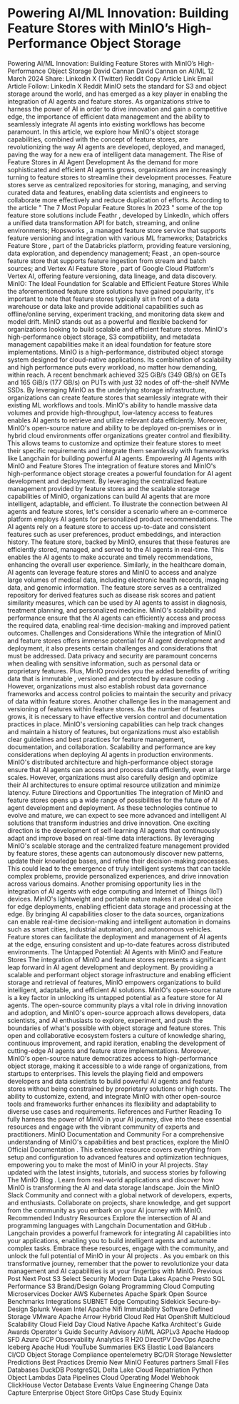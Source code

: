 # Powering AI/ML Innovation: Building Feature Stores with MinIO’s High-Performance Object Storage

Powering AI/ML Innovation: Building Feature Stores with MinIO’s High-Performance Object Storage
David Cannan
David Cannan
on
AI/ML
12 March 2024
Share:
Linkedin
X (Twitter)
Reddit
Copy Article Link
Email Article
Follow:
LinkedIn
X
Reddit
MinIO sets the standard for S3 and object storage around the world, and has emerged as a key player in enabling the integration of AI agents and feature stores. As organizations strive to harness the power of AI in order to drive innovation and gain a competitive edge, the importance of efficient data management and the ability to seamlessly integrate AI agents into existing workflows has become paramount. In this article, we explore how MinIO's object storage capabilities, combined with the concept of feature stores, are revolutionizing the way AI agents are developed, deployed, and managed, paving the way for a new era of intelligent data management.
The Rise of Feature Stores in AI Agent Development
As the demand for more sophisticated and efficient AI agents grows, organizations are increasingly turning to feature stores to streamline their development processes. Feature stores serve as centralized repositories for storing, managing, and serving curated data and features, enabling data scientists and engineers to collaborate more effectively and reduce duplication of efforts.
According to the article "
The 7 Most Popular Feature Stores In 2023
" some of the top feature store solutions include
Feathr
, developed by LinkedIn, which offers a unified data transformation API for batch, streaming, and online environments;
Hopsworks
, a managed feature store service that supports feature versioning and integration with various ML frameworks;
Databricks Feature Store
, part of the Databricks platform, providing feature versioning, data exploration, and dependency management;
Feast
, an open-source feature store that supports feature ingestion from stream and batch sources; and
Vertex AI Feature Store
, part of Google Cloud Platform's Vertex AI, offering feature versioning, data lineage, and data discovery.
MinIO: The Ideal Foundation for Scalable and Efficient Feature Stores
While the aforementioned feature store solutions have gained popularity, it's important to note that feature stores typically sit in front of a data warehouse or data lake and provide additional capabilities such as offline/online serving, experiment tracking, and monitoring data skew and model drift. MinIO stands out as a powerful and flexible backend for organizations looking to build scalable and efficient feature stores. MinIO's high-performance object storage, S3 compatibility, and metadata management capabilities make it an ideal foundation for feature store implementations.
MinIO is a high-performance, distributed object storage system designed for cloud-native applications. Its combination of scalability and high performance puts every workload, no matter how demanding, within reach. A
recent benchmark
achieved 325 GiB/s (349 GB/s) on GETs and 165 GiB/s (177 GB/s) on PUTs with just 32 nodes of off-the-shelf NVMe SSDs. By leveraging MinIO as the underlying storage infrastructure, organizations can create feature stores that seamlessly integrate with their existing ML workflows and tools. MinIO's ability to handle massive data volumes and provide high-throughput, low-latency access to features enables AI agents to retrieve and utilize relevant data efficiently.
Moreover, MinIO's open-source nature and ability to be deployed on-premises or in hybrid cloud environments offer organizations greater control and flexibility. This allows teams to customize and optimize their feature stores to meet their specific requirements and integrate them seamlessly with frameworks like Langchain for building powerful AI agents.
Empowering AI Agents with MinIO and Feature Stores
The integration of feature stores and MinIO's high-performance object storage creates a powerful foundation for AI agent development and deployment. By leveraging the centralized feature management provided by feature stores and the scalable storage capabilities of MinIO, organizations can build AI agents that are more intelligent, adaptable, and efficient.
To illustrate the connection between AI agents and feature stores, let's consider a scenario where an e-commerce platform employs AI agents for personalized product recommendations. The AI agents rely on a feature store to access up-to-date and consistent features such as user preferences, product embeddings, and interaction history. The feature store, backed by MinIO, ensures that these features are efficiently stored, managed, and served to the AI agents in real-time. This enables the AI agents to make accurate and timely recommendations, enhancing the overall user experience.
Similarly, in the healthcare domain, AI agents can leverage feature stores and MinIO to access and analyze large volumes of medical data, including electronic health records, imaging data, and genomic information. The feature store serves as a centralized repository for derived features such as disease risk scores and patient similarity measures, which can be used by AI agents to assist in diagnosis, treatment planning, and personalized medicine. MinIO's scalability and performance ensure that the AI agents can efficiently access and process the required data, enabling real-time decision-making and improved patient outcomes.
Challenges and Considerations
While the integration of MinIO and feature stores offers immense potential for AI agent development and deployment, it also presents certain challenges and considerations that must be addressed.
Data privacy and security are paramount concerns when dealing with sensitive information, such as personal data or proprietary features. Plus, MinIO provides you the added benefits of writing data that is
immutable
,
versioned
and protected by
erasure coding
. However, organizations must also establish robust data governance frameworks and access control policies to maintain the security and privacy of data within feature stores.
Another challenge lies in the management and versioning of features within feature stores. As the number of features grows, it is necessary to have effective version control and documentation practices in place. MinIO's
versioning
capabilities can help track changes and maintain a history of features, but organizations must also establish clear guidelines and best practices for feature management, documentation, and collaboration.
Scalability and performance
are key considerations when deploying AI agents in production environments. MinIO's distributed architecture and high-performance object storage ensure that AI agents can access and process data efficiently, even at large scales. However, organizations must also carefully design and optimize their AI architectures to ensure optimal resource utilization and minimize latency.
Future Directions and Opportunities
The integration of MinIO and feature stores opens up a wide range of possibilities for the future of AI agent development and deployment. As these technologies continue to evolve and mature, we can expect to see more advanced and intelligent AI solutions that transform industries and drive innovation.
One exciting direction is the development of self-learning AI agents that continuously adapt and improve based on real-time data interactions. By leveraging MinIO's scalable storage and the centralized feature management provided by feature stores, these agents can autonomously discover new patterns, update their knowledge bases, and refine their decision-making processes. This could lead to the emergence of truly intelligent systems that can tackle complex problems, provide personalized experiences, and drive innovation across various domains.
Another promising opportunity lies in the integration of AI agents with edge computing and
Internet of Things
(IoT) devices. MinIO's lightweight and portable nature makes it an ideal choice for edge deployments, enabling efficient data storage and processing at the edge. By bringing AI capabilities closer to the data sources, organizations can enable real-time decision-making and intelligent automation in domains such as smart cities, industrial automation, and autonomous vehicles. Feature stores can facilitate the deployment and management of AI agents at the edge, ensuring consistent and up-to-date features across distributed environments.
The Untapped Potential: AI Agents with MinIO and Feature Stores
The integration of MinIO and feature stores represents a significant leap forward in AI agent development and deployment. By providing a scalable and performant object storage infrastructure and enabling efficient storage and retrieval of features, MinIO empowers organizations to build intelligent, adaptable, and efficient AI solutions.
MinIO's open-source nature is a key factor in unlocking its untapped potential as a feature store for AI agents. The open-source community plays a vital role in driving innovation and adoption, and MinIO's open-source approach allows developers, data scientists, and AI enthusiasts to explore, experiment, and push the boundaries of what's possible with object storage and feature stores. This open and collaborative ecosystem fosters a culture of knowledge sharing, continuous improvement, and rapid iteration, enabling the development of cutting-edge AI agents and feature store implementations.
Moreover, MinIO's open-source nature democratizes access to high-performance object storage, making it accessible to a wide range of organizations, from startups to enterprises. This levels the playing field and empowers developers and data scientists to build powerful AI agents and feature stores without being constrained by proprietary solutions or high costs. The ability to customize, extend, and integrate MinIO with other open-source tools and frameworks further enhances its flexibility and adaptability to diverse use cases and requirements.
References and Further Reading
To fully harness the power of MinIO in your AI journey, dive into these essential resources and engage with the vibrant community of experts and practitioners.
MinIO Documentation and Community
For a comprehensive understanding of MinIO's capabilities and best practices, explore the
MinIO Official Documentation
. This extensive resource covers everything from setup and configuration to advanced features and optimization techniques, empowering you to make the most of MinIO in your AI projects.
Stay updated with the latest insights, tutorials, and success stories by following
The MinIO Blog
. Learn from real-world applications and discover how MinIO is transforming the AI and data storage landscape.
Join the
MinIO Slack Community
and connect with a global network of developers, experts, and enthusiasts. Collaborate on projects, share knowledge, and get support from the community as you embark on your AI journey with MinIO.
Recommended Industry Resources
Explore the intersection of AI and programming languages with
Langchain Documentation
and
GitHub
. Langchain provides a powerful framework for integrating AI capabilities into your applications, enabling you to build intelligent agents and automate complex tasks.
Embrace these resources, engage with the community, and unlock the full potential of MinIO in your
AI projects
. As you embark on this transformative journey, remember that the power to revolutionize your data management and AI capabilities is at your fingertips with MinIO.
Previous Post
Next Post
S3 Select
Security
Modern Data Lakes
Apache Presto
SQL
Performance
S3
Brand/Design
Golang
Programming
Cloud Computing
Microservices
Docker
AWS
Kubernetes
Apache Spark
Open Source
Benchmarks
Integrations
SUBNET
Edge Computing
Sidekick
Secure-by-Design
Splunk
Veeam
Intel
Apache Nifi
Immutability
Software Defined Storage
VMware
Apache Arrow
Hybrid Cloud
Red Hat OpenShift
Multicloud
Scalability
Cloud Field Day
Cloud Native
Apache Kafka
Architect's Guide
Awards
Operator's Guide
Security Advisory
AI/ML
AGPLv3
Apache Hadoop
SFD
Azure
GCP
Observability
Analytics
R
H20
DirectPV
DevOps
Apache Iceberg
Apache Hudi
YouTube Summaries
EKS
Elastic Load Balancers
CI/CD
Object Storage
Compliance
opentelemetry
BC/DR
Storage Newsletter Predictions
Best Practices
Dremio
New MinIO Features
partners
Small Files
Databases
DuckDB
PostgreSQL
Delta Lake
Cloud Repatriation
Python
Object Lambdas
Data Pipelines
Cloud Operating Model
Webhook
ClickHouse
Vector Database
Events
Value Engineering
Change Data Capture
Enterprise Object Store
GitOps
Case Study
Equinix
